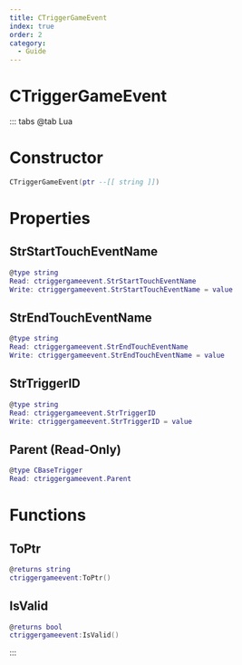 ```yaml
---
title: CTriggerGameEvent
index: true
order: 2
category:
  - Guide
---
```


# CTriggerGameEvent

::: tabs
@tab Lua
# Constructor
```lua
CTriggerGameEvent(ptr --[[ string ]])
```
# Properties
## StrStartTouchEventName 
```lua
@type string
Read: ctriggergameevent.StrStartTouchEventName
Write: ctriggergameevent.StrStartTouchEventName = value
```
## StrEndTouchEventName 
```lua
@type string
Read: ctriggergameevent.StrEndTouchEventName
Write: ctriggergameevent.StrEndTouchEventName = value
```
## StrTriggerID 
```lua
@type string
Read: ctriggergameevent.StrTriggerID
Write: ctriggergameevent.StrTriggerID = value
```
## Parent (Read-Only)
```lua
@type CBaseTrigger
Read: ctriggergameevent.Parent
```
# Functions
## ToPtr
```lua
@returns string
ctriggergameevent:ToPtr()
```
## IsValid
```lua
@returns bool
ctriggergameevent:IsValid()
```

:::